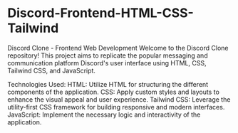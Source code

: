 # Discord-Frontend-HTML-CSS-Tailwind
Discord Clone - Frontend Web Development  Welcome to the Discord Clone repository! This project aims to replicate the popular messaging and communication platform Discord's user interface using HTML, CSS, Tailwind CSS, and JavaScript.

Technologies Used:
HTML: Utilize HTML for structuring the different components of the application.
CSS: Apply custom styles and layouts to enhance the visual appeal and user experience.
Tailwind CSS: Leverage the utility-first CSS framework for building responsive and modern interfaces.
JavaScript: Implement the necessary logic and interactivity of the application.


